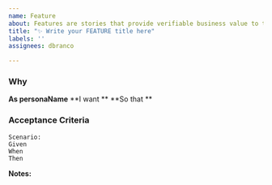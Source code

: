 ```yaml
---
name: Feature
about: Features are stories that provide verifiable business value to the team’s customer
title: "✨ Write your FEATURE title here"
labels: ''
assignees: dbranco

---
```


### Why


**As personaName**
**I want **
**So that **

### Acceptance Criteria

```gherkin
Scenario: 
Given
When
Then
```

**Notes:**
